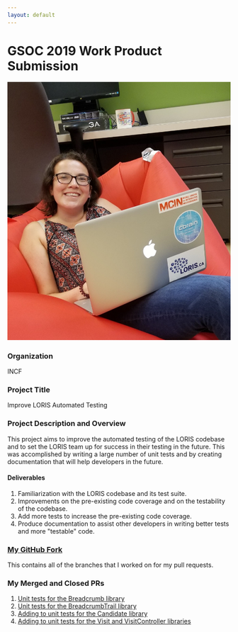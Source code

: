 ```yaml
---
layout: default
---
```



# GSOC 2019 Work Product Submission

![Profile](/assets/GSOC_pic1.jpg#gsoc)

### Organization

INCF

### Project Title

Improve LORIS Automated Testing

### Project Description and Overview

This project aims to improve the automated testing of the LORIS codebase and to set the LORIS team up for success in their testing in the future. This was accomplished by writing a large number of unit tests and by creating documentation that will help developers in the future. 

#### Deliverables
1. Familiarization with the LORIS codebase and its test suite.
2. Improvements on the pre-existing code coverage and on the testability of the codebase. 
3. Add more tests to increase the pre-existing code coverage.
4. Produce documentation to assist other developers in writing better tests and more "testable" code.

### [My GitHub Fork](https://github.com/AlexandraLivadas/Loris)
This contains all of the branches that I worked on for my pull requests. 

### My Merged and Closed PRs

1. [Unit tests for the Breadcrumb library](https://github.com/aces/Loris/pull/4769)
2. [Unit tests for the BreadcrumbTrail library](https://github.com/aces/Loris/pull/4840)
3. [Adding to unit tests for the Candidate library](https://github.com/aces/Loris/pull/4936)
4. [Adding to unit tests for the Visit and VisitController libraries](https://github.com/aces/Loris/pull/4988)

